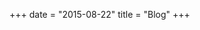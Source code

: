+++
date = "2015-08-22"
title = "Blog"
+++


<div class="feedgrabbr_widget" id="fgid_03e30f41f96fdac942ce5b225"></div>
<script>if (typeof (fg_widgets) === "undefined") fg_widgets = new Array(); fg_widgets.push("fgid_03e30f41f96fdac942ce5b225");</script>
<script async src="https://www.feedgrabbr.com/widget/fgwidget.js"></script>